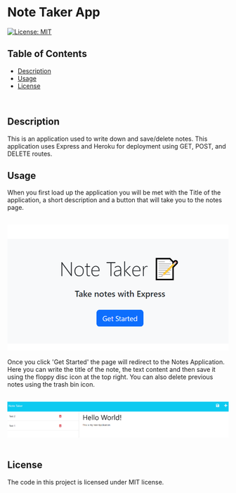 # Note Taker App

[![License: MIT](https://img.shields.io/badge/License-MIT-blue.svg)](https://opensource.org/licenses/MIT)

## Table of Contents
- [Description](#description)
- [Usage](#usage)
- [License](#license)
<br />

## Description
This is an application used to write down and save/delete notes. This application uses Express and Heroku for deployment using GET, POST, and DELETE routes.
<br />

## Usage
When you first load up the application you will be met with the Title of the application, a short description and a button that will take you to the notes page.<br /><br />

![Example of Landing Page](./public/assets/images/landingpage.png)<br />

Once you click 'Get Started' the page will redirect to the Notes Application. Here you can write the title of the note, the text content and then save it using the floppy disc icon at the top right. You can also delete previous notes using the trash bin icon.<br /><br />

![Example of Notes Page](./public/assets/images/notespage.png)
<br /><br />

## License
The code in this project is licensed under MIT license.